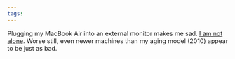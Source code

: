 ```yaml
---
tags: 
---
```


Plugging my MacBook Air into an external monitor makes me sad. [I am not alone](http://forums.macrumors.com/showthread.php?t=1434079). Worse still, even newer machines than my aging model (2010) appear to be just as bad.
